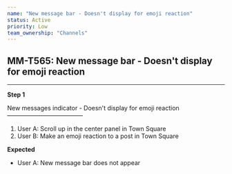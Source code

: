 ```yaml
---
name: "New message bar - Doesn't display for emoji reaction"
status: Active
priority: Low
team_ownership: "Channels"
---
```


## MM-T565: New message bar - Doesn't display for emoji reaction

---

**Step 1**

New messages indicator - Doesn't display for emoji reaction\
–––––––––––––––––––––––––

1. User A: Scroll up in the center panel in Town Square
2. User B: Make an emoji reaction to a post in Town Square

**Expected**

- User A: New message bar does not appear
